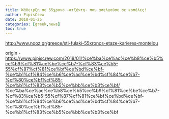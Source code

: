 ```yaml
---
title: Κάθειρξη σε 55χρονο -ατζέντη- που ασελγούσε σε κοπέλες!
author: PipisCrew
date: 2018-01-25
categories: [greek,news]
toc: true
---
```


http://www.nooz.gr/greece/sti-fulaki-55xronos-etaze-karieres-montelou

origin - https://www.pipiscrew.com/2018/01/%ce%ba%ce%ac%ce%b8%ce%b5%ce%b9%cf%81%ce%be%ce%b7-%cf%83%ce%b5-55%cf%87%cf%81%ce%bf%ce%bd%ce%bf-%ce%b1%cf%84%ce%b6%ce%ad%ce%bd%cf%84%ce%b7-%cf%80%ce%bf%cf%85-%ce%b1%cf%83%ce%b5%ce%bb%ce%b3%ce%bf/ %ce%ba%ce%ac%ce%b8%ce%b5%ce%b9%cf%81%ce%be%ce%b7-%cf%83%ce%b5-55%cf%87%cf%81%ce%bf%ce%bd%ce%bf-%ce%b1%cf%84%ce%b6%ce%ad%ce%bd%cf%84%ce%b7-%cf%80%ce%bf%cf%85-%ce%b1%cf%83%ce%b5%ce%bb%ce%b3%ce%bf